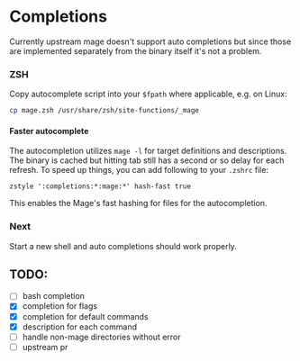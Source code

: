 # Completions
Currently upstream mage doesn't support auto completions but since those are implemented separately from the binary itself it's not a problem.

### ZSH
Copy autocomplete script into your `$fpath` where applicable, e.g. on Linux:

```sh
cp mage.zsh /usr/share/zsh/site-functions/_mage
```

#### Faster autocomplete

The autocompletion utilizes `mage -l` for target definitions and descriptions. The binary is cached but hitting tab still has a second or so
delay for each refresh. To speed up things, you can add following to your `.zshrc` file:

```
zstyle ':completions:*:mage:*' hash-fast true
```

This enables the Mage's fast hashing for files for the autocompletion.

### Next

Start a new shell and auto completions should work properly.

## TODO:
 - [ ] bash completion
 - [x] completion for flags
 - [x] completion for default commands
 - [x] description for each command
 - [ ] handle non-mage directories without error
 - [ ] upstream pr

